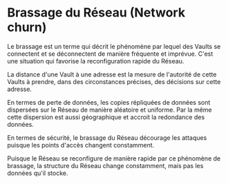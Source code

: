 # Brassage du Réseau (Network churn)
Le brassage est un terme qui décrit le phénomène par lequel des Vaults se connectent et se déconnectent de manière fréquente et imprévue. C'est une situation qui favorise la reconfiguration rapide du Réseau.

La distance d'une Vault à une adresse est la mesure de l'autorité de cette Vaults à prendre, dans des circonstances précises, des décisions sur cette adresse.

En termes de perte de données, les copies répliquées de données sont dispersées sur le Réseau de manière aléatoire et uniforme. Par la même cette dispersion est aussi géographique et accroit la redondance des données.

En termes de sécurité, le brassage du Réseau décourage les attaques puisque les points d'accès changent constamment.

Puisque le Réseau se reconfigure de manière rapide par ce phénomène de brassage, la structure du Réseau change constamment, mais pas les données qu'il stocke.
